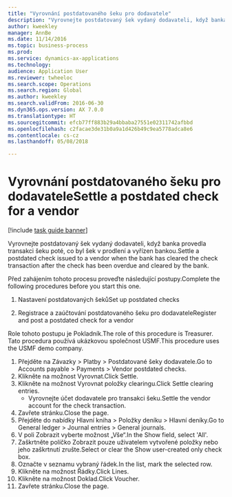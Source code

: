 ```yaml
--- 
title: "Vyrovnání postdatovaného šeku pro dodavatele"
description: "Vyrovnejte postdatovaný šek vydaný dodavateli, když banka provedla transakci šeku poté, co byl šek v prodlení a vyřízen bankou."
author: kweekley
manager: AnnBe
ms.date: 11/14/2016
ms.topic: business-process
ms.prod: 
ms.service: dynamics-ax-applications
ms.technology: 
audience: Application User
ms.reviewer: twheeloc
ms.search.scope: Operations
ms.search.region: Global
ms.author: kweekley
ms.search.validFrom: 2016-06-30
ms.dyn365.ops.version: AX 7.0.0
ms.translationtype: HT
ms.sourcegitcommit: efcb77ff883b29a4bbaba27551e02311742afbbd
ms.openlocfilehash: c2facae3de31b0a9a1d426b49c9ea5778adca8e6
ms.contentlocale: cs-cz
ms.lasthandoff: 05/08/2018

---
```

# <a name="settle-a-postdated-check-for-a-vendor"></a><span data-ttu-id="6c385-103">Vyrovnání postdatovaného šeku pro dodavatele</span><span class="sxs-lookup"><span data-stu-id="6c385-103">Settle a postdated check for a vendor</span></span>

[!include [task guide banner](../../includes/task-guide-banner.md)]

<span data-ttu-id="6c385-104">Vyrovnejte postdatovaný šek vydaný dodavateli, když banka provedla transakci šeku poté, co byl šek v prodlení a vyřízen bankou.</span><span class="sxs-lookup"><span data-stu-id="6c385-104">Settle a postdated check issued to a vendor when the bank has cleared the check transaction after the check has been overdue and cleared by the bank.</span></span> 

<span data-ttu-id="6c385-105">Před zahájením tohoto procesu proveďte následující postupy.</span><span class="sxs-lookup"><span data-stu-id="6c385-105">Complete the following procedures before you start this one.</span></span>

1) <span data-ttu-id="6c385-106">Nastavení postdatovaných šeků</span><span class="sxs-lookup"><span data-stu-id="6c385-106">Set up postdated checks</span></span>

2) <span data-ttu-id="6c385-107">Registrace a zaúčtování postdatovaného šeku pro dodavatele</span><span class="sxs-lookup"><span data-stu-id="6c385-107">Register and post a postdated check for a vendor</span></span>



<span data-ttu-id="6c385-108">Role tohoto postupu je Pokladník.</span><span class="sxs-lookup"><span data-stu-id="6c385-108">The role of this procedure is Treasurer.</span></span> <span data-ttu-id="6c385-109">Tato procedura používá ukázkovou společnost USMF.</span><span class="sxs-lookup"><span data-stu-id="6c385-109">This procedure uses the USMF demo company.</span></span>

1. <span data-ttu-id="6c385-110">Přejděte na Závazky > Platby > Postdatované šeky dodavatele.</span><span class="sxs-lookup"><span data-stu-id="6c385-110">Go to Accounts payable > Payments > Vendor postdated checks.</span></span>
2. <span data-ttu-id="6c385-111">Klikněte na možnost Vyrovnat.</span><span class="sxs-lookup"><span data-stu-id="6c385-111">Click Settle.</span></span>
3. <span data-ttu-id="6c385-112">Klikněte na možnost Vyrovnat položky clearingu.</span><span class="sxs-lookup"><span data-stu-id="6c385-112">Click Settle clearing entries.</span></span>
    * <span data-ttu-id="6c385-113">Vyrovnejte účet dodavatele pro transakci šeku.</span><span class="sxs-lookup"><span data-stu-id="6c385-113">Settle the vendor account for the check transaction.</span></span>  
4. <span data-ttu-id="6c385-114">Zavřete stránku.</span><span class="sxs-lookup"><span data-stu-id="6c385-114">Close the page.</span></span>
5. <span data-ttu-id="6c385-115">Přejděte do nabídky Hlavní kniha > Položky deníku > Hlavní deníky.</span><span class="sxs-lookup"><span data-stu-id="6c385-115">Go to General ledger > Journal entries > General journals.</span></span>
6. <span data-ttu-id="6c385-116">V poli Zobrazit vyberte možnost „Vše“.</span><span class="sxs-lookup"><span data-stu-id="6c385-116">In the Show field, select 'All'.</span></span>
7. <span data-ttu-id="6c385-117">Zaškrtněte políčko Zobrazit pouze uživatelem vytvořené položky nebo jeho zaškrtnutí zrušte.</span><span class="sxs-lookup"><span data-stu-id="6c385-117">Select or clear the Show user-created only check box.</span></span>
8. <span data-ttu-id="6c385-118">Označte v seznamu vybraný řádek.</span><span class="sxs-lookup"><span data-stu-id="6c385-118">In the list, mark the selected row.</span></span>
9. <span data-ttu-id="6c385-119">Klikněte na možnost Řádky.</span><span class="sxs-lookup"><span data-stu-id="6c385-119">Click Lines.</span></span>
10. <span data-ttu-id="6c385-120">Klikněte na možnost Doklad.</span><span class="sxs-lookup"><span data-stu-id="6c385-120">Click Voucher.</span></span>
11. <span data-ttu-id="6c385-121">Zavřete stránku.</span><span class="sxs-lookup"><span data-stu-id="6c385-121">Close the page.</span></span>


